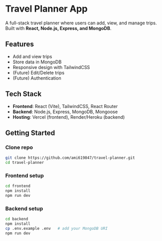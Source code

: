 # Travel Planner App

A full-stack travel planner where users can add, view, and manage trips.  
Built with **React, Node.js, Express, and MongoDB**.

## Features
- Add and view trips
- Store data in MongoDB
- Responsive design with TailwindCSS
- (Future) Edit/Delete trips
- (Future) Authentication

## Tech Stack
- **Frontend**: React (Vite), TailwindCSS, React Router
- **Backend**: Node.js, Express, MongoDB, Mongoose
- **Hosting**: Vercel (frontend), Render/Heroku (backend)

## Getting Started

### Clone repo
  ```bash
  git clone https://github.com/ami619847/travel-planner.git
  cd travel-planner
  ```

### Frontend setup
  ```bash
  cd frontend
  npm install
  npm run dev
  ```

### Backend setup
  ```bash
  cd backend
  npm install
  cp .env.example .env   # add your MongoDB URI
  npm run dev
  ```

